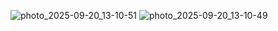 ![photo_2025-09-20_13-10-51](https://github.com/user-attachments/assets/549776db-7bca-4298-9900-465979b990dc)
![photo_2025-09-20_13-10-49](https://github.com/user-attachments/assets/f18d2cf1-743c-417a-92aa-990ce9821dd1)
